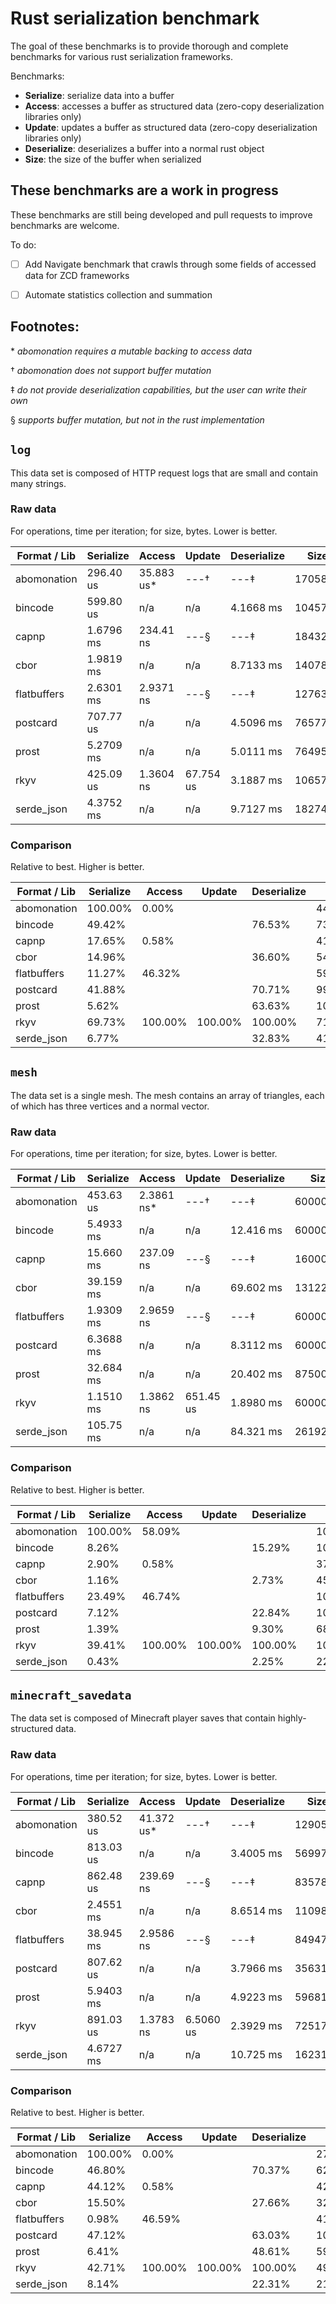 # Rust serialization benchmark

The goal of these benchmarks is to provide thorough and complete benchmarks for various rust
serialization frameworks.

Benchmarks:

* **Serialize**: serialize data into a buffer
* **Access**: accesses a buffer as structured data (zero-copy deserialization libraries only)
* **Update**: updates a buffer as structured data (zero-copy deserialization libraries only)
* **Deserialize**: deserializes a buffer into a normal rust object
* **Size**: the size of the buffer when serialized

## These benchmarks are a work in progress

These benchmarks are still being developed and pull requests to improve benchmarks are welcome.

To do:
- [ ] Add Navigate benchmark that crawls through some fields of accessed data for ZCD frameworks
- [ ] Automate statistics collection and summation


## Footnotes:

\* *abomonation requires a mutable backing to access data*

† *abomonation does not support buffer mutation*

‡ *do not provide deserialization capabilities, but the user can write their own*

§ *supports buffer mutation, but not in the rust implementation*

## `log`

This data set is composed of HTTP request logs that are small and contain many strings.

### Raw data

For operations, time per iteration; for size, bytes. Lower is better.

| Format / Lib  | Serialize | Access        | Update    | Deserialize   | Size      | Zlib      |
|---------------|-----------|---------------|-----------|---------------|-----------|-----------|
| abomonation   | 296.40 us | 35.883 us*    | ---†      | ---‡          | 1705800   | 507151    |
| bincode       | 599.80 us | n/a           | n/a       | 4.1668 ms     | 1045784   | 374305    |
| capnp         | 1.6796 ms | 234.41 ns     | ---§      | ---‡          | 1843240   | 537966    |
| cbor          | 1.9819 ms | n/a           | n/a       | 8.7133 ms     | 1407835   | 407372    |
| flatbuffers   | 2.6301 ms | 2.9371 ns     | ---§      | ---‡          | 1276368   | 469962    |
| postcard      | 707.77 us | n/a           | n/a       | 4.5096 ms     | 765778    | 312739    |
| prost         | 5.2709 ms | n/a           | n/a       | 5.0111 ms     | 764951    | 269811    |
| rkyv          | 425.09 us | 1.3604 ns     | 67.754 us | 3.1887 ms     | 1065784   | 333895    |
| serde_json    | 4.3752 ms | n/a           | n/a       | 9.7127 ms     | 1827461   | 474358    |

### Comparison

Relative to best. Higher is better.

| Format / Lib  | Serialize | Access    | Update    | Deserialize   | Size      | Zlib      |
|---------------|-----------|-----------|-----------|---------------|-----------|-----------|
| abomonation   | 100.00%   | 0.00%     |           |               | 44.84%    | 53.20%    |
| bincode       | 49.42%    |           |           | 76.53%        | 73.15%    | 72.08%    |
| capnp         | 17.65%    | 0.58%     |           |               | 41.50%    | 50.15%    |
| cbor          | 14.96%    |           |           | 36.60%        | 54.34%    | 66.23%    |
| flatbuffers   | 11.27%    | 46.32%    |           |               | 59.93%    | 57.41%    |
| postcard      | 41.88%    |           |           | 70.71%        | 99.89%    | 86.27%    |
| prost         | 5.62%     |           |           | 63.63%        | 100.00%   | 100.00%   |
| rkyv          | 69.73%    | 100.00%   | 100.00%   | 100.00%       | 71.77%    | 80.81%    |
| serde_json    | 6.77%     |           |           | 32.83%        | 41.86%    | 56.88%    |

## `mesh`

The data set is a single mesh. The mesh contains an array of triangles, each of which has three
vertices and a normal vector.

### Raw data

For operations, time per iteration; for size, bytes. Lower is better.

| Format / Lib  | Serialize | Access        | Update    | Deserialize   | Size      | Zlib      |
|---------------|-----------|---------------|-----------|---------------|-----------|-----------|
| abomonation   | 453.63 us | 2.3861 ns*    | ---†      | ---‡          | 6000024   | 5380837   |
| bincode       | 5.4933 ms | n/a           | n/a       | 12.416 ms     | 6000008   | 5380823   |
| capnp         | 15.660 ms | 237.09 ns     | ---§      | ---‡          | 16000056  | 6780527   |
| cbor          | 39.159 ms | n/a           | n/a       | 69.602 ms     | 13122324  | 7527423   |
| flatbuffers   | 1.9309 ms | 2.9659 ns     | ---§      | ---‡          | 6000024   | 5380800   |
| postcard      | 6.3688 ms | n/a           | n/a       | 8.3112 ms     | 6000003   | 5380817   |
| prost         | 32.684 ms | n/a           | n/a       | 20.402 ms     | 8750000   | 6683814   |
| rkyv          | 1.1510 ms | 1.3862 ns     | 651.45 us | 1.8980 ms     | 6000008   | 4263104   |
| serde_json    | 105.75 ms | n/a           | n/a       | 84.321 ms     | 26192883  | 9612105   |

### Comparison

Relative to best. Higher is better.

| Format / Lib  | Serialize | Access    | Update    | Deserialize   | Size      | Zlib      |
|---------------|-----------|-----------|-----------|---------------|-----------|-----------|
| abomonation   | 100.00%   | 58.09%    |           |               | 100.00%   | 79.23%    |
| bincode       | 8.26%     |           |           | 15.29%        | 100.00%   | 79.23%    |
| capnp         | 2.90%     | 0.58%     |           |               | 37.50%    | 62.87%    |
| cbor          | 1.16%     |           |           | 2.73%         | 45.72%    | 56.63%    |
| flatbuffers   | 23.49%    | 46.74%    |           |               | 100.00%   | 79.23%    |
| postcard      | 7.12%     |           |           | 22.84%        | 100.00%   | 79.23%    |
| prost         | 1.39%     |           |           | 9.30%         | 68.57%    | 63.78%    |
| rkyv          | 39.41%    | 100.00%   | 100.00%   | 100.00%       | 100.00%   | 100.00%   |
| serde_json    | 0.43%     |           |           | 2.25%         | 22.91%    | 44.35%    |

## `minecraft_savedata`

The data set is composed of Minecraft player saves that contain highly-structured data.

### Raw data

For operations, time per iteration; for size, bytes. Lower is better.

| Format / Lib  | Serialize | Access        | Update    | Deserialize   | Size      | Zlib      |
|---------------|-----------|---------------|-----------|---------------|-----------|-----------|
| abomonation   | 380.52 us | 41.372 us*    | ---†      | ---‡          | 1290592   | 392506    |
| bincode       | 813.03 us | n/a           | n/a       | 3.4005 ms     | 569975    | 240897    |
| capnp         | 862.48 us | 239.69 ns     | ---§      | ---‡          | 835784    | 342099    |
| cbor          | 2.4551 ms | n/a           | n/a       | 8.6514 ms     | 1109821   | 347562    |
| flatbuffers   | 38.945 ms | 2.9586 ns     | ---§      | ---‡          | 849472    | 349208    |
| postcard      | 807.62 us | n/a           | n/a       | 3.7966 ms     | 356311    | 213270    |
| prost         | 5.9403 ms | n/a           | n/a       | 4.9223 ms     | 596811    | 306728    |
| rkyv          | 891.03 us | 1.3783 ns     | 6.5060 us | 2.3929 ms     | 725176    | 334238    |
| serde_json    | 4.6727 ms | n/a           | n/a       | 10.725 ms     | 1623197   | 472162    |

### Comparison

Relative to best. Higher is better.

| Format / Lib  | Serialize | Access    | Update    | Deserialize   | Size      | Zlib      |
|---------------|-----------|-----------|-----------|---------------|-----------|-----------|
| abomonation   | 100.00%   | 0.00%     |           |               | 27.61%    | 54.34%    |
| bincode       | 46.80%    |           |           | 70.37%        | 62.51%    | 88.53%    |
| capnp         | 44.12%    | 0.58%     |           |               | 42.63%    | 62.34%    |
| cbor          | 15.50%    |           |           | 27.66%        | 32.11%    | 61.36%    |
| flatbuffers   | 0.98%     | 46.59%    |           |               | 41.94%    | 61.07%    |
| postcard      | 47.12%    |           |           | 63.03%        | 100.00%   | 100.00%   |
| prost         | 6.41%     |           |           | 48.61%        | 59.70%    | 69.53%    |
| rkyv          | 42.71%    | 100.00%   | 100.00%   | 100.00%       | 49.13%    | 63.81%    |
| serde_json    | 8.14%     |           |           | 22.31%        | 21.95%    | 45.17%    |
